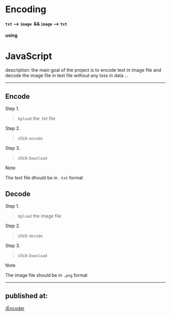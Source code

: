# Encoding

#### `txt` --> `image`  && `image` --> `txt`

#### using

# JavaScript

description:
the main goal of the project is to encode text in image file and decode the image file in text file without any loss in data ...




---

## Encode

Step 1.
> `Upload` the .txt file 

Step 2.
>click `encode`

Step 3.
>click `Download`

> [!NOTE]
>The text file dhould be in  `.txt` format




## Decode

Step 1.
> `Upload` the image file 

Step 2.
>click `decode`

Step 3.
>click `Download`


> [!NOTE]
>The image file should be in `.png` format

___

## published at:
[/Encoder](https://imposter404.github.io/Encoder)